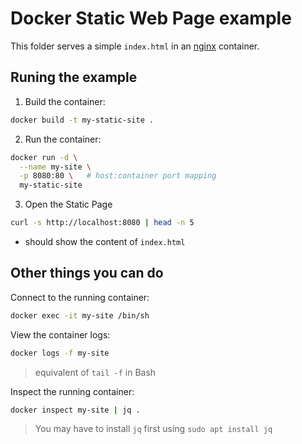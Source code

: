 # Docker Static Web Page example

This folder serves a simple `index.html` in an [nginx](https://hub.docker.com/_/nginx) container.

## Runing the example

1. Build the container:

```bash
docker build -t my-static-site .
```

2. Run the container:

```bash
docker run -d \
  --name my-site \
  -p 8080:80 \   # host:container port mapping
  my-static-site
```

3. Open the Static Page

```bash
curl -s http://localhost:8080 | head -n 5
```

- should show the content of `index.html`

## Other things you can do

Connect to the running container:

```bash
docker exec -it my-site /bin/sh
```

View the container logs:

```bash
docker logs -f my-site
```

> equivalent of `tail -f` in Bash

Inspect the running container:

```bash
docker inspect my-site | jq .
```

> You may have to install `jq` first using `sudo apt install jq`
